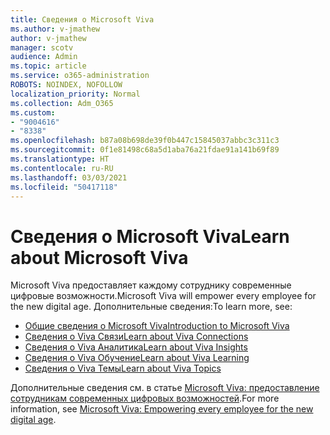 ```yaml
---
title: Сведения о Microsoft Viva
ms.author: v-jmathew
author: v-jmathew
manager: scotv
audience: Admin
ms.topic: article
ms.service: o365-administration
ROBOTS: NOINDEX, NOFOLLOW
localization_priority: Normal
ms.collection: Adm_O365
ms.custom:
- "9004616"
- "8338"
ms.openlocfilehash: b87a08b698de39f0b447c15845037abbc3c311c3
ms.sourcegitcommit: 0f1e81498c68a5d1aba76a21fdae91a141b69f89
ms.translationtype: HT
ms.contentlocale: ru-RU
ms.lasthandoff: 03/03/2021
ms.locfileid: "50417118"
---
```

# <a name="learn-about-microsoft-viva"></a><span data-ttu-id="ed878-102">Сведения о Microsoft Viva</span><span class="sxs-lookup"><span data-stu-id="ed878-102">Learn about Microsoft Viva</span></span>

<span data-ttu-id="ed878-103">Microsoft Viva предоставляет каждому сотруднику современные цифровые возможности.</span><span class="sxs-lookup"><span data-stu-id="ed878-103">Microsoft Viva will empower every employee for the new digital age.</span></span> <span data-ttu-id="ed878-104">Дополнительные сведения:</span><span class="sxs-lookup"><span data-stu-id="ed878-104">To learn more, see:</span></span>

- [<span data-ttu-id="ed878-105">Общие сведения о Microsoft Viva</span><span class="sxs-lookup"><span data-stu-id="ed878-105">Introduction to Microsoft Viva</span></span>](https://www.microsoft.com/microsoft-viva/overview)
- [<span data-ttu-id="ed878-106">Сведения о Viva Связи</span><span class="sxs-lookup"><span data-stu-id="ed878-106">Learn about Viva Connections</span></span>](https://aka.ms/VivaConnectionsBlog/)
- [<span data-ttu-id="ed878-107">Сведения о Viva Аналитика</span><span class="sxs-lookup"><span data-stu-id="ed878-107">Learn about Viva Insights</span></span>](https://aka.ms/VivaInsightsBlog)
- [<span data-ttu-id="ed878-108">Сведения о Viva Обучение</span><span class="sxs-lookup"><span data-stu-id="ed878-108">Learn about Viva Learning</span></span>](https://aka.ms/VivaLearningBlog)
- [<span data-ttu-id="ed878-109">Сведения о Viva Темы</span><span class="sxs-lookup"><span data-stu-id="ed878-109">Learn about Viva Topics</span></span>](https://aka.ms/viva/topics/blog)

<span data-ttu-id="ed878-110">Дополнительные сведения см. в статье [Microsoft Viva: предоставление сотрудникам современных цифровых возможностей](https://www.microsoft.com/microsoft-365/blog/2021/02/04/microsoft-viva-empowering-every-employee-for-the-new-digital-age/).</span><span class="sxs-lookup"><span data-stu-id="ed878-110">For more information, see [Microsoft Viva: Empowering every employee for the new digital age](https://www.microsoft.com/microsoft-365/blog/2021/02/04/microsoft-viva-empowering-every-employee-for-the-new-digital-age/).</span></span>
